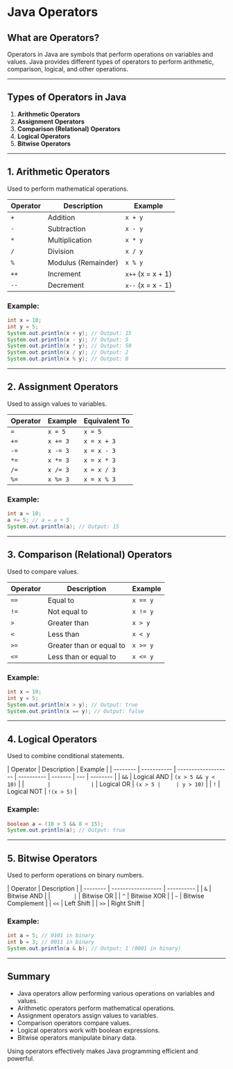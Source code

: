 # Java Operators

## What are Operators?

Operators in Java are symbols that perform operations on variables and values. Java provides different types of operators to perform arithmetic, comparison, logical, and other operations.

---

## Types of Operators in Java

1. **Arithmetic Operators**
2. **Assignment Operators**
3. **Comparison (Relational) Operators**
4. **Logical Operators**
5. **Bitwise Operators**

---

## 1. Arithmetic Operators

Used to perform mathematical operations.

| Operator | Description         | Example           |
| -------- | ------------------- | ----------------- |
| `+`      | Addition            | `x + y`           |
| `-`      | Subtraction         | `x - y`           |
| `*`      | Multiplication      | `x * y`           |
| `/`      | Division            | `x / y`           |
| `%`      | Modulus (Remainder) | `x % y`           |
| `++`     | Increment           | `x++` (x = x + 1) |
| `--`     | Decrement           | `x--` (x = x - 1) |

### Example:

```java
int x = 10;
int y = 5;
System.out.println(x + y); // Output: 15
System.out.println(x - y); // Output: 5
System.out.println(x * y); // Output: 50
System.out.println(x / y); // Output: 2
System.out.println(x % y); // Output: 0
```

---

## 2. Assignment Operators

Used to assign values to variables.

| Operator | Example  | Equivalent To |
| -------- | -------- | ------------- |
| `=`      | `x = 5`  | `x = 5`       |
| `+=`     | `x += 3` | `x = x + 3`   |
| `-=`     | `x -= 3` | `x = x - 3`   |
| `*=`     | `x *= 3` | `x = x * 3`   |
| `/=`     | `x /= 3` | `x = x / 3`   |
| `%=`     | `x %= 3` | `x = x % 3`   |

### Example:

```java
int a = 10;
a += 5; // a = a + 5
System.out.println(a); // Output: 15
```

---

## 3. Comparison (Relational) Operators

Used to compare values.

| Operator | Description              | Example  |
| -------- | ------------------------ | -------- |
| `==`     | Equal to                 | `x == y` |
| `!=`     | Not equal to             | `x != y` |
| `>`      | Greater than             | `x > y`  |
| `<`      | Less than                | `x < y`  |
| `>=`     | Greater than or equal to | `x >= y` |
| `<=`     | Less than or equal to    | `x <= y` |

### Example:

```java
int x = 10;
int y = 5;
System.out.println(x > y); // Output: true
System.out.println(x == y); // Output: false
```

---

## 4. Logical Operators

Used to combine conditional statements.

| Operator | Description | Example             |
| -------- | ----------- | ------------------- | ---------- | ------- | --- | -------- |
| `&&`     | Logical AND | `(x > 5 && y < 10)` |
| `        |             | `                   | Logical OR | `(x > 5 |     | y > 10)` |
| `!`      | Logical NOT | `!(x > 5)`          |

### Example:

```java
boolean a = (10 > 5 && 8 < 15);
System.out.println(a); // Output: true
```

---

## 5. Bitwise Operators

Used to perform operations on binary numbers.

| Operator | Description        |
| -------- | ------------------ | ---------- |
| `&`      | Bitwise AND        |
| `        | `                  | Bitwise OR |
| `^`      | Bitwise XOR        |
| `~`      | Bitwise Complement |
| `<<`     | Left Shift         |
| `>>`     | Right Shift        |

### Example:

```java
int a = 5; // 0101 in binary
int b = 3; // 0011 in binary
System.out.println(a & b); // Output: 1 (0001 in binary)
```

---

## Summary

- Java operators allow performing various operations on variables and values.
- Arithmetic operators perform mathematical operations.
- Assignment operators assign values to variables.
- Comparison operators compare values.
- Logical operators work with boolean expressions.
- Bitwise operators manipulate binary data.

Using operators effectively makes Java programming efficient and powerful.
